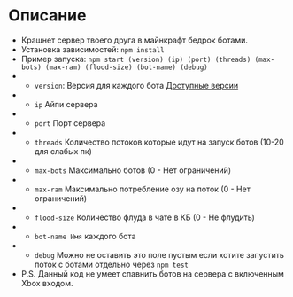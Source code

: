 # Описание
- Крашнет сервер твоего друга в майнкрафт бедрок ботами.
- Установка зависимостей: ```npm install```
- Пример запуска: ```npm start (version) (ip) (port) (threads) (max-bots) (max-ram) (flood-size) (bot-name) (debug)```
- - ```version```: Версия для каждого бота [Доступные версии](https://www.npmjs.com/package/bedrock-protocol "Информация о bedrock-protocol")
- - ```ip``` Айпи сервера
- - ```port``` Порт сервера
- - ```threads``` Количество потоков которые идут на запуск ботов (10-20 для слабых пк)
- - ```max-bots``` Максимально ботов (0 - Нет ограничений)
- - ```max-ram``` Максимально потребление озу на поток (0 - Нет ограничений)
- - ```flood-size``` Количество флуда в чате в КБ (0 - Не флудить)
- - ```bot-name Имя``` каждого бота
- - ```debug``` Можно не оставить это поле пустым если хотите запустить поток с ботами отдельно через ```npm test```
- P.S. Данный код не умеет спавнить ботов на сервера с включенным Xbox входом.
